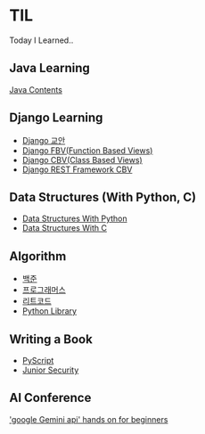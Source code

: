 # TIL
Today I Learned..

## Java Learning
[Java Contents](https://github.com/AMinSC/TIL/tree/main/JavaLearning)

## Django Learning
- [Django 교안](https://github.com/AMinSC/TIL/blob/main/django-laerning/teaching-plan/Django%EA%B5%90%EC%95%88.md)
- [Django FBV(Function Based Views)](https://github.com/AMinSC/TIL/tree/main/django-laerning/hands-on/django-FBV)
- [Django CBV(Class Based Views)](https://github.com/AMinSC/TIL/tree/main/django-laerning/hands-on/myapp-CBV)
- [Django REST Framework CBV](https://github.com/AMinSC/TIL/tree/main/django-laerning/hands-on/restapp-CBV)

## Data Structures (With Python, C)
- [Data Structures With Python]()
- [Data Structures With C]()

## Algorithm
- [백준](https://github.com/AMinSC/TIL/tree/main/%EB%B0%B1%EC%A4%80)
- [프로그래머스](https://github.com/AMinSC/TIL/tree/main/%ED%94%84%EB%A1%9C%EA%B7%B8%EB%9E%98%EB%A8%B8%EC%8A%A4)
- [리트코드](https://github.com/AMinSC/TIL/tree/main/LeetCode)
- [Python Library](https://github.com/AMinSC/TIL/blob/main/python_study/algorithm/README.md)

## Writing a Book
- [PyScript](https://github.com/AMinSC/pyscript)
- [Junior Security](https://github.com/AMinSC/TIL/tree/main/junior_security)

## AI Conference
['google Gemini api' hands on for beginners](https://github.com/AMinSC/TIL/JejuConference/BuildwithAI)
